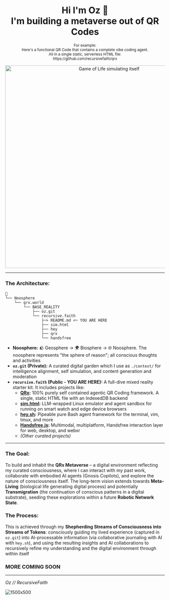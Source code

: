 <!-- Co-created with my Gnosis Copilot (Gemini) -->
<div align="center">
    <h1>Hi I'm Oz 🧙<br>I'm building a metaverse out of QR Codes</h1>
    <p><small>For example:<br>Here's a functional QR Code that contains a complete vibe coding agent.<br>All in a single static, serverless HTML file:<br>https://github.com/recursivefaith/qrx</small></p>
    <img src="https://github.com/user-attachments/assets/03579e25-03de-4f67-86eb-8365601b0d09" alt="Game of Life simulating itself" width="640">
</div>

---

### The Architecture:

```
🌟
└── Noosphere
    └── qrx.world
        └── BASE_REALITY
            ├── oz.git
            └── recursive.faith
                ├─> README.md <─ YOU ARE HERE
                ├── sim.html
                ├── hey
                ├── qrx
                └── handsfree
```
*   **Noosphere:** 🪨 Geosphere -> 🌍 Biosphere -> 🌐 Noosphere. The noosphere represents "the sphere of reason"; all conscious thoughts and activities
*   **`oz.git` (Private):** A curated digital garden which I use as `./context/` for intelligence alignment, self simulation, and content generation and moderation
*   **`recursive.faith` (Public - YOU ARE HERE):** A full-dive mixed reality starter kit. It includes projects like:
    *   **[QRx](./qrx):** 100% purely self contained agentic QR Coding framework. A single, static HTML file with an IndexedDB backend
    *   **[sim.html](./sim.html):** LLM-wrapped Linux emulator and agent sandbox for running on smart watch and edge device browsers
    *   **[hey.sh](./hey):** Pipeable pure Bash agent framework for the terminal, vim, tmux, and more 
    *   **[Handsfree.js](./handsfree):** Multimodal, multiplatform, Handsfree interaction layer for web, desktop, and webxr
    *   *(Other curated projects)*

---

### The Goal:

To build and inhabit the **QRx Metaverse** – a digital environment reflecting my curated consciousness, where I can interact with my past work, collaborate with embodied AI agents (Gnosis Copilots), and explore the nature of consciousness itself. The long-term vision extends towards **Meta-Living** (biological life generating digital process) and potentially **Transmigration** (the continuation of conscious patterns in a digital substrate), seeding these explorations within a future **Robotic Network State**.

### The Process:

This is achieved through my **Shepherding Streams of Consciousness into Streams of Tokens**: consciously guiding my lived experience (captured in `oz.git`) into AI-processable information (via collaborative journaling with AI with `hey.sh`), and using the resulting insights and AI collaborations to recursively refine my understanding and the digital environment through within itself

### MORE COMING SOON

<!-- npm install; npm run -->

---

_Oz // RecursiveFaith_

![1500x500](https://github.com/user-attachments/assets/1ddfe190-3249-4c57-8a13-9b638a6ab693)
